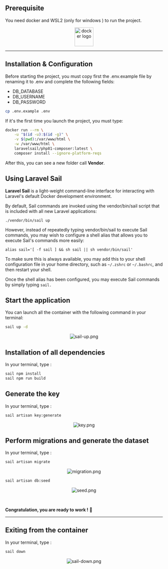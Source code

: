 ## Prerequisite

You need docker and WSL2 (only for windows ) to run the project.
<div align="center">

[<img src="https://www.docker.com/wp-content/uploads/2022/03/horizontal-logo-monochromatic-white.png" alt="docker logo" height="60">](https://www.docker.com/)

</div>

---

## Installation & Configuration

Before starting the project, you must copy first the .env.example file by renaming it to .env and complete the following
fields:

- DB_DATABASE
- DB_USERNAME
- DB_PASSWORD

```bash
cp .env.example .env
```

If it's the first time you launch the project, you must type:

```bash
docker run --rm \
    -u "$(id -u):$(id -g)" \
    -v $(pwd):/var/www/html \
    -w /var/www/html \
    laravelsail/php81-composer:latest \
    composer install --ignore-platform-reqs
```

After this, you can see a new folder call **Vendor**.

## Using Laravel Sail

**Laravel Sail** is a light-weight command-line interface for interacting with Laravel's default Docker development
environment.

By default, Sail commands are invoked using the vendor/bin/sail script that is included with all new Laravel
applications:

`./vendor/bin/sail up`

However, instead of repeatedly typing vendor/bin/sail to execute Sail commands, you may wish to configure a shell alias
that allows you to execute Sail's commands more easily:

`alias sail='[ -f sail ] && sh sail || sh vendor/bin/sail'`

To make sure this is always available, you may add this to your shell configuration file in your home directory, such
as `~/.zshrc` or `~/.bashrc`, and then restart your shell.

Once the shell alias has been configured, you may execute Sail commands by simply typing `sail.`

## Start the application

You can launch all the container with the following command in your terminal:

```bash
sail up -d
```

<div align="center">

![sail-up.png](./documentation/readme_image/sail-up.png)

</div>

## Installation of all dependencies

In your terminal, type :

```bash
sail npm install
sail npm run build
```

## Generate the key

In your terminal, type :

```bash
sail artisan key:generate
```

<div align="center">

![key.png](./documentation/readme_image/key.png)

</div>

## Perform migrations and generate the dataset

In your terminal, type :

```bash
sail artisan migrate
```

<div align="center">

![migration.png](./documentation/readme_image/migration.png)

</div>

```bash
sail artisan db:seed
```

<div align="center">

![seed.png](./documentation/readme_image/seed.png)

</div>

<br/>

**Congratulation, you are ready to work !**  🎉

---

## Exiting from the container

In your terminal, type :

```bash
sail down
```

<div align="center">

![sail-down.png](./documentation/readme_image/sail-down.png)

</div>
